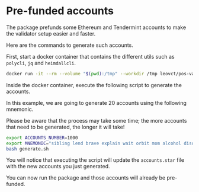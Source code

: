 # Pre-funded accounts

The package prefunds some Ethereum and Tendermint accounts to make the validator setup easier and faster.

Here are the commands to generate such accounts.

First, start a docker container that contains the different utils such as `polycli`, `jq` and `heimdallcli`.

```bash
docker run -it --rm --volume "$(pwd):/tmp" --workdir /tmp leovct/pos-validator-config-generator:1.3.3-0.2.4 bash
```

Inside the docker container, execute the following script to generate the accounts.

In this example, we are going to generate 20 accounts using the following mnemonic.

Please be aware that the process may take some time; the more accounts that need to be generated, the longer it will take!

```bash
export ACCOUNTS_NUMBER=1000
export MNEMONIC="sibling lend brave explain wait orbit mom alcohol disorder message grace sun"
bash generate.sh
```

You will notice that executing the script will update the `accounts.star` file with the new accounts you just generated.

You can now run the package and those accounts will already be pre-funded.
